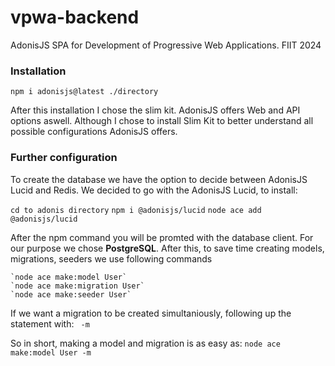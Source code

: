 # vpwa-backend
AdonisJS SPA for Development of Progressive Web Applications. FIIT 2024

### Installation
`npm i adonisjs@latest ./directory`<br>

After this installation I chose the slim kit. AdonisJS offers Web and API options aswell.
Although I chose to install Slim Kit to better understand all possible configurations AdonisJS offers.
### Further configuration

To create the database we have the option to decide between AdonisJS Lucid and Redis.
We decided to go with the AdonisJS Lucid, to install:

`cd to adonis directory`
`npm i @adonisjs/lucid`
`node ace add @adonisjs/lucid`

After the npm command you will be promted with the database client. For our purpose we chose **PostgreSQL**. After this, to save time creating models, migrations, seeders we use following commands

```
`node ace make:model User`
`node ace make:migration User`
`node ace make:seeder User`
```

If we want a migration to be created simultaniously, following up the statement with:
` -m`

So in short, making a model and migration is as easy as:
`node ace make:model User -m`
